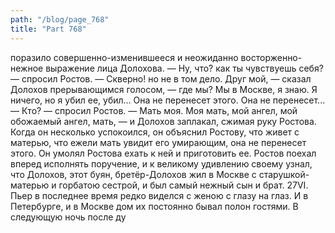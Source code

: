 ```yaml
---
path: "/blog/page_768"
title: "Part 768"
---
```


поразило совершенно-изменившееся и неожиданно восторженно-нежное выражение лица Долохова.
— Ну, что́? как ты чувствуешь себя? — спросил Ростов.
— Скверно! но не в том дело. Друг мой, — сказал Долохов прерывающимся голосом, — где мы? Мы в Москве, я знаю. Я ничего, но я убил ее, убил... Она не перенесет этого. Она не перенесет...
— Кто? — спросил Ростов.
— Мать моя. Моя мать, мой ангел, мой обожаемый ангел, мать, — и Долохов заплакал, сжимая руку Ростова. Когда он несколько успокоился, он объяснил Ростову, что живет с матерью, что ежели мать увидит его умирающим, она не перенесет этого. Он умолял Ростова ехать к ней и приготовить ее.
Ростов поехал вперед исполнять поручение, и к великому удивлению своему узнал, что Долохов, этот буян, бретёр-Долохов жил в Москве с старушкой-матерью и горбатою сестрой, и был самый нежный сын и брат.
27VI.
Пьер в последнее время редко виделся с женою с глазу на глаз. И в Петербурге, и в Москве дом их постоянно бывал полон гостями. В следующую ночь после ду
